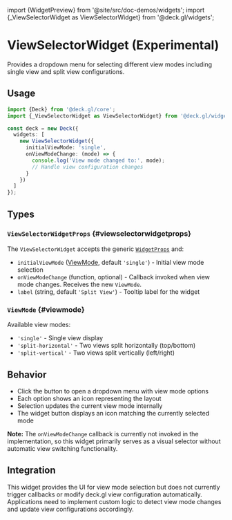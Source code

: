 import {WidgetPreview} from '@site/src/doc-demos/widgets';
import {_ViewSelectorWidget as ViewSelectorWidget} from '@deck.gl/widgets';

# ViewSelectorWidget (Experimental)

Provides a dropdown menu for selecting different view modes including single view and split view configurations.

## Usage

<WidgetPreview cls={ViewSelectorWidget}/>

```ts
import {Deck} from '@deck.gl/core';
import {_ViewSelectorWidget as ViewSelectorWidget} from '@deck.gl/widgets';

const deck = new Deck({
  widgets: [
    new ViewSelectorWidget({
      initialViewMode: 'single',
      onViewModeChange: (mode) => {
        console.log('View mode changed to:', mode);
        // Handle view configuration changes
      }
    })
  ]
});
```

## Types

### `ViewSelectorWidgetProps` {#viewselectorwidgetprops}

The `ViewSelectorWidget` accepts the generic [`WidgetProps`](../core/widget.md#widgetprops) and:

- `initialViewMode` ([ViewMode](#viewmode), default `'single'`) - Initial view mode selection
- `onViewModeChange` (function, optional) - Callback invoked when view mode changes. Receives the new `ViewMode`.
- `label` (string, default `'Split View'`) - Tooltip label for the widget

### `ViewMode` {#viewmode}

Available view modes:

- `'single'` - Single view display
- `'split-horizontal'` - Two views split horizontally (top/bottom)
- `'split-vertical'` - Two views split vertically (left/right)

## Behavior

- Click the button to open a dropdown menu with view mode options
- Each option shows an icon representing the layout
- Selection updates the current view mode internally
- The widget button displays an icon matching the currently selected mode

**Note:** The `onViewModeChange` callback is currently not invoked in the implementation, so this widget primarily serves as a visual selector without automatic view switching functionality.

## Integration

This widget provides the UI for view mode selection but does not currently trigger callbacks or modify deck.gl view configuration automatically. Applications need to implement custom logic to detect view mode changes and update view configurations accordingly.